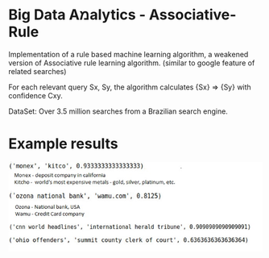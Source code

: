 # Big Data Aמalytics - Associative-Rule

Implementation of a rule based machine learning algorithm, a weakened version of Associative rule learning algorithm.
(similar to google feature of related searches)

For each relevant query Sx, Sy, the algorithm calculates {Sx} => {Sy} with confidence Cxy.

DataSet: Over 3.5 million searches from a Brazilian search engine.

# Example results

![](Examples.jpg)

